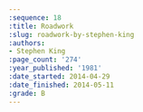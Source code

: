 ```yaml
---
:sequence: 18
:title: Roadwork
:slug: roadwork-by-stephen-king
:authors:
- Stephen King
:page_count: '274'
:year_published: '1981'
:date_started: 2014-04-29
:date_finished: 2014-05-11
:grade: B
---
```

